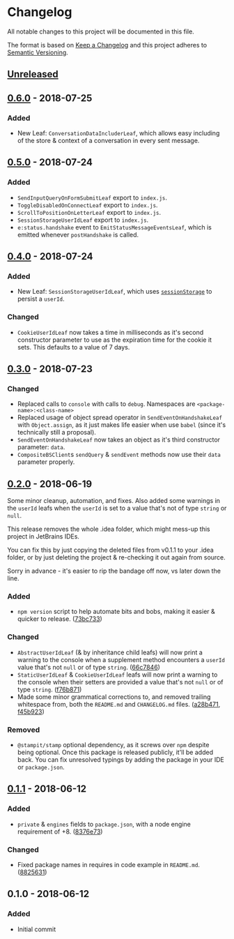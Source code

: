 # Changelog
All notable changes to this project will be documented in this file.

The format is based on [Keep a Changelog](http://keepachangelog.com/en/1.0.0/)
and this project adheres to [Semantic Versioning](http://semver.org/spec/v2.0.0.html).

## [Unreleased]

## [0.6.0] - 2018-07-25

### Added
 - New Leaf: `ConversationDataIncluderLeaf`, which allows easy including of the store & context of a conversation in every sent message.

## [0.5.0] - 2018-07-24

### Added
 - `SendInputQueryOnFormSubmitLeaf` export to `index.js`.
 - `ToggleDisabledOnConnectLeaf` export to `index.js`.
 - `ScrollToPositionOnLetterLeaf` export to `index.js`.
 - `SessionStorageUserIdLeaf` export to `index.js`.
 - `e:status.handshake` event to `EmitStatusMessageEventsLeaf`, which is emitted whenever `postHandshake` is called.

## [0.4.0] - 2018-07-24

### Added
 - New Leaf: `SessionStorageUserIdLeaf`, which uses [`sessionStorage`](https://developer.mozilla.org/en-US/docs/Web/API/Window/sessionStorage)
   to persist a `userId`.

### Changed
 - `CookieUserIdLeaf` now takes a time in milliseconds as it's second constructor parameter to use as
    the expiration time for the cookie it sets. This defaults to a value of 7 days.

## [0.3.0] - 2018-07-23

### Changed
 - Replaced calls to `console` with calls to `debug`. Namespaces are `<package-name>:<class-name>`
 - Replaced usage of object spread operator in `SendEventOnHandshakeLeaf` with `Object.assign`,
   as it just makes life easier when use `babel` (since it's technically still a proposal).
 - `SendEventOnHandshakeLeaf` now takes an object as it's third constructor parameter: `data`.
 - `CompositeBSClient`s `sendQuery` & `sendEvent` methods now use their `data` parameter properly.

## [0.2.0] - 2018-06-19

Some minor cleanup, automation, and fixes. Also added some warnings in the `userId` leafs
when the `userId` is set to a value that's not of type `string` or `null`.

This release removes the whole .idea folder,
which might mess-up this project in JetBrains IDEs.

You can fix this by just copying the deleted files from v0.1.1 to your .idea folder,
or by just deleting the project & re-checking it out again from source.

Sorry in advance - it's easier to rip the bandage off now, vs later down the line.

### Added
 - `npm version` script to help automate bits and bobs, making it easier & quicker to release. ([73bc733])

### Changed
 - `AbstractUserIdLeaf` (& by inheritance child leafs) will now print a warning to the console
    when a supplement method encounters a `userId` value that's not `null` or of type `string`. ([66c7846])
 - `StaticUserIdLeaf` & `CookieUserIdLeaf` leafs will now print a warning to the console
    when their setters are provided a value that's not `null` or of type `string`. ([f76b871])
 - Made some minor grammatical corrections to, and removed trailing whitespace from,
    both the `README.md` and `CHANGELOG.md` files. ([a28b471], [f45b923])

### Removed
 - `@stampit/stamp` optional dependency, as it screws over `npm` despite being optional.
    Once this package is released publicly, it'll be added back.
    You can fix unresolved typings by adding the package in your IDE or `package.json`.

## [0.1.1] - 2018-06-12

### Added
 - `private` & `engines` fields to `package.json`, with a node engine requirement of +8. ([8376e73])

### Changed
 - Fixed package names in requires in code example in `README.md`. ([8825631])

## 0.1.0 - 2018-06-12

### Added
 - Initial commit

[Unreleased]: https://github.com/zwerm/composite-bs-client/compare/v0.6.0...HEAD

[0.6.0]: https://github.com/zwerm/composite-bs-client/compare/v0.5.0...v0.6.0
[0.5.0]: https://github.com/zwerm/composite-bs-client/compare/v0.4.0...v0.5.0
[0.4.0]: https://github.com/zwerm/composite-bs-client/compare/v0.3.0...v0.4.0
[0.3.0]: https://github.com/zwerm/composite-bs-client/compare/v0.2.0...v0.3.0
[0.2.0]: https://github.com/zwerm/composite-bs-client/compare/v0.1.1...v0.2.0
[0.1.1]: https://github.com/zwerm/composite-bs-client/compare/v0.1.0...v0.1.1

[73bc733]: https://github.com/Zwerm/composite-bs-client/commit/73bc733
[66c7846]: https://github.com/Zwerm/composite-bs-client/commit/66c7846
[f76b871]: https://github.com/Zwerm/composite-bs-client/commit/f76b871
[f45b923]: https://github.com/Zwerm/composite-bs-client/commit/f45b923
[a28b471]: https://github.com/Zwerm/composite-bs-client/commit/a28b471
[8376e73]: https://github.com/Zwerm/composite-bs-client/commit/8376e73
[8825631]: https://github.com/Zwerm/composite-bs-client/commit/8825631

